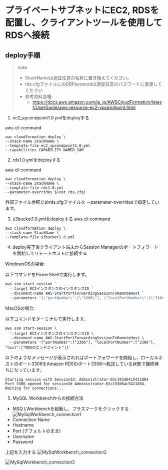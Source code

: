 # プライベートサブネットにEC2, RDSを配置し、クライアントツールを使用してRDSへ接続

## deploy手順
> note
>
> - StackNameは適宜任意の名称に置き換えてください。
> - rds.cfgファイルにのDBPasswordは適宜任意のパスワードに変更してください
> - 参考資料各種: 
>   - https://docs.aws.amazon.com/ja_jp/AWSCloudFormation/latest/UserGuide/aws-resource-ec2-vpcendpoint.html
>
>

1. ec2_vpcendpoint1.0.ymlをdeployする

aws cli command
```aws cli
aws cloudformation deploy \
--stack-name StackName \
--template-file ec2_vpcendpoint1.0.yml
--capabilities CAPABILITY_NAMED_IAM
```

2. rds1.0.ymlをdeployする

aws cli command
```aws cli
aws cloudformation deploy \
--stack-name StackName \
--template-file rds1.0.yml
--parameter-overrides $(cat rds.cfg)
```
外部ファイル参照ためrds.cfgファイルを
--parameter-overridesで指定しています。

3. s3bucket1.0.ymlをdeployする
aws cli command
```aws cli
aws cloudformation deploy \
--stack-name StackName \
--template-file s3bucket1.0.yml
```


4. deploy完了後クライアント端末からSession Managerのポートフォワードを開始してリモートホストに接続する

WindowsOSの場合:

以下コマンドをPowerShellで実行します。
```PowerShell
aws ssm start-session `
  --target EC2インスタンスのインスタンスID `
  --document-name AWS-StartPortForwardingSessionToRemoteHost `
  --parameters '{\"portNumber\":[\"3306\"], \"localPortNumber\":[\"3306\"], \"host\":[\"RDSのエンドポイント\"]}'
```

MacOSの場合:

以下コマンドをターミナルで実行します。
```Terminal
aws ssm start-session \
  --target EC2インスタンスのインスタンスID \
  --document-name AWS-StartPortForwardingSessionToRemoteHost \
  --parameters '{"portNumber":["3306"], "localPortNumber":["3306"], "host":["RDSのエンドポイント"]}'
```

以下のようなメッセージが表示されればポートフォワードを開始し、ローカルホストのポート3306をAmazon RDSのポート3306へ転送している状態で接続待ちになっています。

```
Starting session with SessionId: Administrator-03c193d64c5411884
Port 3306 opened for sessionId Administrator-03c193d64c5411884.
Waiting for connections...
```

5. MySQL Workbenchからの接続方法
  - MSQ LWorkbenchを起動し、プラスマークをクリックする
![MySqlWorkbench_connection1](../img/MySqlWorkbench_connection1.png)
  - Connection Name
  - Hostname
  - Port (デフォルトのまま)
  - Username
  - Password

  上記を入力する
![MySqlWorkbench_connection2](../img/MySqlWorkbench_connection2.png)

![MySqlWorkbench_connection3](../img/MySqlWorkbench_connection3.png)